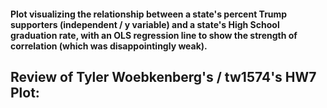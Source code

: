 #### Plot visualizing the relationship between a state's percent Trump supporters (independent / y variable) and a state's High School graduation rate, with an OLS regression line to show the strength of correlation (which was disappointingly weak).

## Review of Tyler Woebkenberg's / tw1574's HW7 Plot:
